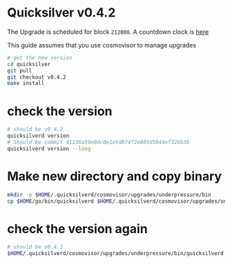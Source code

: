 # Quicksilver v0.4.2

The Upgrade is scheduled for block `212000`. A countdown clock is [here](https://quicksilver.explorers.guru/block/212000)

This guide assumes that you use cosmovisor to manage upgrades

```bash
# get the new version
cd quicksilver
git pull
git checkout v0.4.2
make install
```

# check the version

```bash
# should be v0.4.2
quicksilverd version
# Should be commit 41136a59e0dc0e1e5d07472e805d5944ef326b3b
quicksilverd version --long
```

# Make new directory and copy binary

```bash
mkdir -p $HOME/.quicksilverd/cosmovisor/upgrades/underpressure/bin
cp $HOME/go/bin/quicksilverd $HOME/.quicksilverd/cosmovisor/upgrades/underpressure/bin
```

# check the version again

```bash
# should be v0.4.2
$HOME/.quicksilverd/cosmovisor/upgrades/underpressure/bin/quicksilverd version
```
